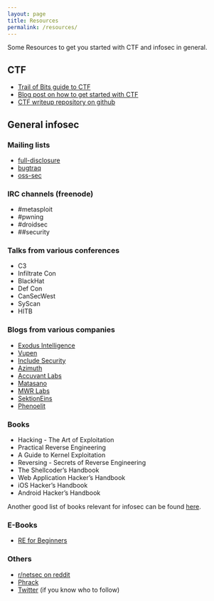 ```yaml
---
layout: page
title: Resources
permalink: /resources/
---
```


Some Resources to get you started with CTF and infosec in general.

## CTF
- [Trail of Bits guide to CTF](https://trailofbits.github.io/ctf/)
- [Blog post on how to get started with CTF](http://www.endgame.com/blog/how-to-get-started-in-ctf.html)
- [CTF writeup repository on github](https://github.com/ctfs/write-ups)

## General infosec

### Mailing lists
- [full-disclosure](http://seclists.org/fulldisclosure/)
- [bugtraq](http://seclists.org/bugtraq/)
- [oss-sec](http://seclists.org/oss-sec/)

### IRC channels (freenode)
- \#metasploit
- \#pwning
- \#droidsec
- \#\#security

### Talks from various conferences
- C3
- Infiltrate Con
- BlackHat
- Def Con
- CanSecWest
- SyScan
- HITB

### Blogs from various companies
- [Exodus Intelligence](http://blog.exodusintel.com/)
- [Vupen](http://www.vupen.com/blog/)
- [Include Security](http://blog.includesecurity.com/)
- [Azimuth](http://blog.azimuthsecurity.com/)
- [Accuvant Labs](http://www.accuvant.com/blog/)
- [Matasano](http://matasano.com/research/)
- [MWR Labs](http://labs.mwrinfosecurity.com/blog)
- [SektionEins](https://www.sektioneins.de/en/categories/blog.html)
- [Phenoelit](http://phenoelit.org/blog/)

### Books
- Hacking - The Art of Exploitation
- Practical Reverse Engineering
- A Guide to Kernel Exploitation
- Reversing - Secrets of Reverse Engineering
- The Shellcoder’s Handbook
- Web Application Hacker’s Handbook
- iOS Hacker’s Handbook
- Android Hacker’s Handbook

Another good list of books relevant for infosec can be found [here](http://dfir.org/?q=node/8).

### E-Books
- [RE for Beginners](http://yurichev.com/writings/RE_for_beginners-en.pdf)

### Others
- [r/netsec on reddit](http://www.reddit.com/r/netsec/)
- [Phrack](http://www.phrack.org/)
- [Twitter](https://twitter.com) (if you know who to follow)
